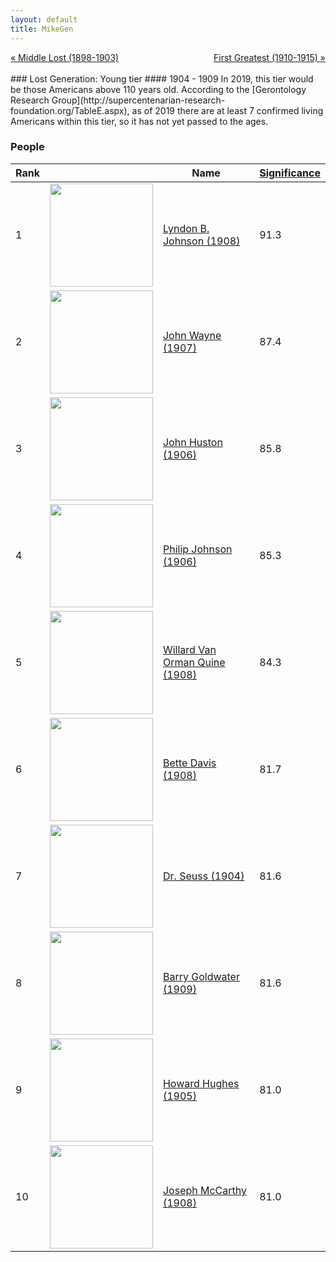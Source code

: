```yaml
---
layout: default
title: MikeGen
---
```

<div style="overflow: hidden"><a href="/mike-gen/generations/lost-middle.html" class="previous" style="float: left !important">&laquo; Middle Lost (1898-1903)</a><a href="/mike-gen/generations/greatest-first.html" class="next" style="float: right !important">First Greatest (1910-1915) &raquo;</a></div>
<br>
### Lost Generation: Young tier
#### 1904 - 1909
In 2019, this tier would be those Americans above 110 years old. According to the [Gerontology Research Group](http://supercentenarian-research-foundation.org/TableE.aspx), as of 2019 there are at least 7 confirmed living Americans within this tier, so it has not yet passed to the ages. 

### People

Rank |     | Name                               | <a href="/mike-gen/FAQ.html#Significance">Significance</a> 
---- | --- | ---------------------------------- | -------- 
1    | <img src="https://upload.wikimedia.org/wikipedia/commons/c/c3/37_Lyndon_Johnson_3x4.jpg" width="165" /> | [Lyndon B. Johnson (1908)](https://en.wikipedia.org/wiki/Lyndon_B._Johnson) | 91.3
2    | <img src="https://upload.wikimedia.org/wikipedia/commons/7/7b/John_Wayne_-_still_portrait.jpg" width="165" /> | [John Wayne (1907)](https://en.wikipedia.org/wiki/John_Wayne) | 87.4
3    | <img src="https://upload.wikimedia.org/wikipedia/commons/8/80/John_Huston_-_publicity.JPG" width="165" /> | [John Huston (1906)](https://en.wikipedia.org/wiki/John_Huston) | 85.8
4    | <img src="https://upload.wikimedia.org/wikipedia/commons/0/07/Philip_Johnson.2002.FILARDO.jpg" width="165" /> | [Philip Johnson (1906)](https://en.wikipedia.org/wiki/Philip_Johnson) | 85.3
5    | <img src="https://upload.wikimedia.org/wikipedia/commons/6/62/Wvq-passport-1975-400dpi-crop.jpg" width="165" /> | [Willard Van Orman Quine (1908)](https://en.wikipedia.org/wiki/Willard_Van_Orman_Quine) | 84.3
6    | <img src="https://upload.wikimedia.org/wikipedia/commons/4/40/Bette_Davis_-_Photoplay%2C_June_1938.jpg" width="165" /> | [Bette Davis (1908)](https://en.wikipedia.org/wiki/Bette_Davis) | 81.7
7    | <img src="https://upload.wikimedia.org/wikipedia/commons/5/55/Ted_Geisel_NYWTS_2_crop.jpg" width="165" /> | [Dr. Seuss (1904)](https://en.wikipedia.org/wiki/Dr_Suess) | 81.6
8    | <img src="https://upload.wikimedia.org/wikipedia/commons/7/7a/Barry_Goldwater_photo1962.jpg" width="165" /> | [Barry Goldwater (1909)](https://en.wikipedia.org/wiki/Barry_Goldwater) | 81.6
9    | <img src="https://upload.wikimedia.org/wikipedia/commons/1/1b/Howard_Hughes_1938.jpg" width="165" /> | [Howard Hughes (1905)](https://en.wikipedia.org/wiki/Howard_Hughes) | 81.0
10   | <img src="https://upload.wikimedia.org/wikipedia/commons/8/8b/Joseph_McCarthy_adjusted.jpg" width="165" /> | [Joseph McCarthy (1908)](https://en.wikipedia.org/wiki/Joseph_McCarthy) | 81.0
